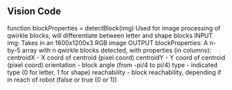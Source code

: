 ## Vision Code
function blockProperties = detectBlock(img)
  Used for image processing of qwirkle blocks, will differentiate between letter and shape blocks
      INPUT img: Takes in an 1600x1200x3 RGB image
      OUTPUT blockProperties: A n-by-5 array with n qwirkle blocks detected, with properties (in columns):
                              centroidX - X coord of centroid (pixel coord)
                              centroidY - Y coord of centroid (pixel coord)
                              orientation - block angle (from -pi/4 to pi/4)
                              type - indicated type (0 for letter, 1 for shape)
                              reachability - block reachability, depending if in reach of robot (false or true (0 or 1))
